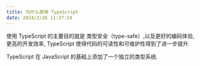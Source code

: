 ```yaml
---
title: 为什么使用 TypeScript
date: 2024/2/26 11:37:24
---
```


使用 TypeScript 的主要目的就是 类型安全（type-safe）,以及更好的编码体验, 更高的开发效率, TypeScript 使得代码的可读性和可维护性得到了进一步提升.

TypeScript 在 JavaScript 的基础上添加了一个独立的类型系统.